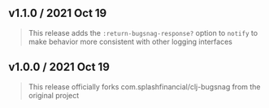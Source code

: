 ## v1.1.0 / 2021 Oct 19

> This release adds the `:return-bugsnag-response?` option to `notify` to make behavior more consistent with other logging interfaces

## v1.0.0 / 2021 Oct 19

> This release officially forks com.splashfinancial/clj-bugsnag from the original project
